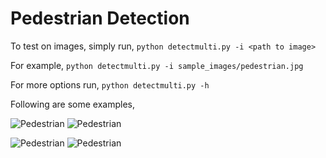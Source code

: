 # Pedestrian Detection

To test on images, simply run,
``` python detectmulti.py -i <path to image> ```

For example,
``` python detectmulti.py -i sample_images/pedestrian.jpg ```


For more options run,
``` python detectmulti.py -h ```

Following are some examples,


![Pedestrian](.readme_images/before_nms1.png?raw=true "Sample Results")
![Pedestrian](.readme_images/after_nms1.png?raw=true "Sample Results")

![Pedestrian](.readme_images/before_nms2.png?raw=true "Sample Results")
![Pedestrian](.readme_images/after_nms2.png?raw=true "Sample Results")
